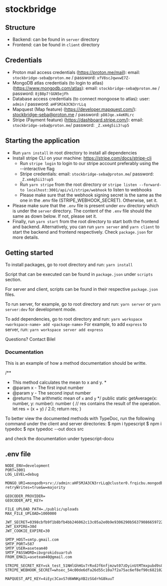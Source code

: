 # stockbridge

## Structure

- Backend: can be found in `server` directory
- Frontend: can be found in `client` directory

## Credentials 

- Proton mail access credentials (https://proton.me/mail): email: `stockbridge-seba@proton.me` / password: `xfV8scJqwvwE7Z-`
- MongoDB atlas credentials (to login to atlas) (https://www.mongodb.com/atlas): email: `stockbridge-seba@proton.me` / password: `8jB8p7!GGN5ejFh`
- Database access credentials (to connect mongoose to atlas): user: `admin` / password: `aHFSMJA3CN3rrLLq`
- Mapquest (Map feature) (https://developer.mapquest.com/): stockbridge-seba@proton.me / password: `pD8Jqe.x4eKRLrc`
- Stripe (Payment feature) (https://dashboard.stripe.com/): email: `stockbridge-seba@proton.me`/ password: `_Z.xm4g5ii3!up5`

## Starting the application

- Run `yarn install` in root directory to install all dependencies
- Install stripe CLI  on your machine: https://stripe.com/docs/stripe-cli
  - Run `stripe login` to login to our stripe account preferably using the --interactive flag
  - Stripe credentials: email: `stockbridge-seba@proton.me`/ password: `_Z.xm4g5ii3!up5`
  - Run `yarn stripe` from the root directory or `stripe listen --forward-to localhost:3001/api/v1/stripe/webhook` to listen to webhooks
  - Please make sure that the webhook signing secret is the same as the one in the .env file (STRIPE_WEBHOOK_SECRET). Otherwise, set it.
- Please make sure that the `.env` file is present under `env` directory which is under the `server` directory. The content of the `.env` file should the same as down below. If not, please set it.
- Finally, run `yarn start` from the root directory to start both the frontend and backend. Alternatively, you can run `yarn server` and `yarn client` to start the backend and frontend respectively. Check `package.json` for more details.

## Getting started

To install packages, go to root directory and run: `yarn install`

Script that can be executed can be found in `package.json` under `scripts` section.

For server and client, scripts can be found in their respective `package.json` files.

To run server, for example, go to root directory and run: `yarn server` or `yarn server:dev` for development mode.

To add dependencies, go to root directory and run: `yarn workspace <workspace-name> add <package-name>`
For example, to add `express` to server, run: `yarn workspace server add express`

Questions? Contact Bilel

### Documentation

This is an example of how a method documentation should be writte.

/\*\*

- This method calculates the mean to x and y. \*
- @param x - The first input number
- @param y - The second input number
- @returns The arithmetic mean of `x` and `y`
  \*/
  public static getAverage(x: number, y: number): number {
  // res contains the result of the operation.
  let res = (x + y) / 2.0;
  return res;
  }

To better view the documented methods with TypeDoc, run the following command under the client and server directories:
$ npm i typescript
$ npm i typedoc
$ npx typedoc --out docs src

and check the documentation under typescript-docu

## .env file
```
NODE_ENV=development
PORT=3001
LOG_LEVEL=debug

MONGO_URI=mongodb+srv://admin:aHFSMJA3CN3rrLLq@cluster0.frqicbu.mongodb.net/prod?retryWrites=true&w=majority

GEOCODER_PROVIDER=
GEOCODER_API_KEY=

FILE_UPLOAD_PATH=./public/uploads
MAX_FILE_UPLOAD=1000000

JWT_SECRET=0398cbfb9f1b8bfb4bb246062c13c05a2e0b9e9306290b56379086659722fae1
JWT_EXPIRE=30d
JWT_COOKIE_EXPIRE=30

SMTP_HOST=smtp.gmail.com
SMTP_PORT=587
SMTP_USER=aseteam40
SMTP_PASSWORD=ibvgrokidsuartuh
FROM_EMAIL=aseteam40@gmail.com

STRIPE_SECRET_KEY=sk_test_51NHlGhHGv7rRxdJf6nfjmzwt07zDyinUtMTmxpubd9s0LMHtM5N7tJy3W9pxFA5OgFtesXMvYvTlT4nM4oatdlFc00STXe2CPk
STRIPE_WEBHOOK_SECRET=whsec_54c00de6dfa26d55c10a7f2a75ac6ef8ef90c682102c551226aac6afa2b2fecc

MAPQUEST_API_KEY=4iEyc3CavS7d6WNKpXB2zSGdrhG8kuuT
```